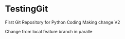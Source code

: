 
# TestingGit

First Git Repository for Python Coding
Making change V2

Change from local feature branch in paralle

